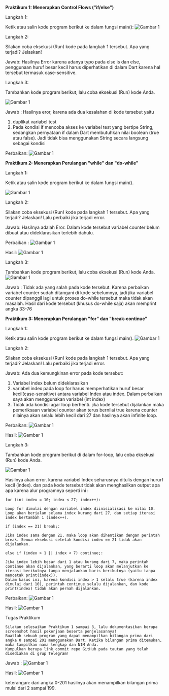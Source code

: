 **Praktikum 1: Menerapkan Control Flows ("if/else")**

Langkah 1:

Ketik atau salin kode program berikut ke dalam fungsi main():
![Gambar 1](img/Picture1.jpg)

Langkah 2:

Silakan coba eksekusi (Run) kode pada langkah 1 tersebut. Apa yang terjadi? Jelaskan!

Jawab:
Hasilnya Error karena adanya typo pada else is dan else, penggunaan huruf besar kecil harus diperhatikan di dalam Dart karena hal tersebut termasuk case-sensitive.

Langkah 3:

Tambahkan kode program berikut, lalu coba eksekusi (Run) kode Anda.

![Gambar 1](img/Picture2.jpg)

Jawab :
Hasilnya eror, karena ada dua kesalahan di kode tersebut yaitu
1. duplikat variabel test
2. Pada kondisi if mencoba akses ke variabel test yang bertipe String, sedangkan pernyataan if dalam Dart membutuhkan nilai boolean (true atau false). Jadi tidak bisa menggunakan String secara langsung sebagai kondisi


Perbaikan:
![Gambar 1](img/Picture3.jpg)


**Praktikum 2: Menerapkan Perulangan "while" dan "do-while"**

Langkah 1:

Ketik atau salin kode program berikut ke dalam fungsi main().

![Gambar 1](img/Picture4.jpg)

Langkah 2:

Silakan coba eksekusi (Run) kode pada langkah 1 tersebut. Apa yang terjadi? Jelaskan! Lalu perbaiki jika terjadi error.

Jawab: Hasilnya adalah Eror. Dalam kode tersebut variabel counter belum dibuat atau dideklarasikan terlebih dahulu.

Perbaikan :
![Gambar 1](img/Picture5.jpg)

Hasil:
![Gambar 1](img/Picture6.jpg)


Langkah 3:

Tambahkan kode program berikut, lalu coba eksekusi (Run) kode Anda.
![Gambar 1](img/Picture7.jpg)

Jawab :
Tidak ada yang salah pada kode tersebut. Karena perbaikan variabel counter sudah ditangani di kode sebelumnya, jadi jika variabel counter dipanggil lagi untuk proses do-while tersebut maka tidak akan masalah. Hasil dari kode tersebut (khusus do-while saja) akan memprint angka 33-76

**Praktikum 3: Menerapkan Perulangan "for" dan "break-continue"**

Langkah 1:

Ketik atau salin kode program berikut ke dalam fungsi main().
![Gambar 1](img/Picture9.jpg)

Langkah 2:

Silakan coba eksekusi (Run) kode pada langkah 1 tersebut. Apa yang terjadi? Jelaskan! Lalu perbaiki jika terjadi error.

Jawab:
Ada dua kemungkinan error pada kode tersebut:
1. Variabel index belum dideklarasikan
2. variabel index pada loop for harus memperhatikan huruf besar kecil(case-sensitive) antara variabel Index atau index. Dalam perbaikan saya akan menggunakan variabel (int index)
3. Tidak ada kondisi agar loop berhenti. jika kode tersebut dijalankan maka pemeriksaan variabel counter akan terus bernilai true karena counter nilainya akan selalu lebih kecil dari 27 dan hasilnya akan infinite loop.

Perbaikan:
![Gambar 1](img/Picture8.jpg)

Hasil:
![Gambar 1](img/Picture10.jpg)

Langkah 3:

Tambahkan kode program berikut di dalam for-loop, lalu coba eksekusi (Run) kode Anda.

![Gambar 1](img/Picture12.jpg)

Hasilnya akan error.
karena variabel Index seharusnya ditulis dengan hururf kecil (index).
dan pada kode tersebut tidak akan menghasilkan output apa apa karena alur programnya seperti ini :

    for (int index = 10; index < 27; index++):

    Loop for dimulai dengan variabel index diinisialisasi ke nilai 10.
    Loop akan berjalan selama index kurang dari 27, dan setiap iterasi index bertambah 1 (index++).

    if (index == 21) break;:

    Jika index sama dengan 21, maka loop akan dihentikan dengan perintah break. Semua eksekusi setelah kondisi index == 21 tidak akan dijalankan.

    else if (index > 1 || index < 7) continue;:

    Jika index lebih besar dari 1 atau kurang dari 7, maka perintah continue akan dijalankan, yang berarti loop akan melanjutkan ke iterasi berikutnya tanpa menjalankan baris berikutnya (yaitu tanpa mencetak print(index)).
    Dalam kasus ini, karena kondisi index > 1 selalu true (karena index dimulai dari 10), perintah continue selalu dijalankan, dan kode print(index) tidak akan pernah dijalankan.

Perbaikan:
![Gambar 1](img/Picture14.jpg)

Hasil:
![Gambar 1](img/Picture15.jpg)

Tugas Praktikum

    Silakan selesaikan Praktikum 1 sampai 3, lalu dokumentasikan berupa screenshot hasil pekerjaan beserta penjelasannya!
    Buatlah sebuah program yang dapat menampilkan bilangan prima dari angka 0 sampai 201 menggunakan Dart. Ketika bilangan prima ditemukan, maka tampilkan nama lengkap dan NIM Anda.
    Kumpulkan berupa link commit repo GitHub pada tautan yang telah disediakan di grup Telegram!


Jawab :
![Gambar 1](img/Picture19.jpg)

Hasil:
![Gambar 1](img/Picture20.jpg)

keterangan: dari angka 0-201 hasilnya akan menampilkan bilangan prima mulai dari 2 sampai 199.







